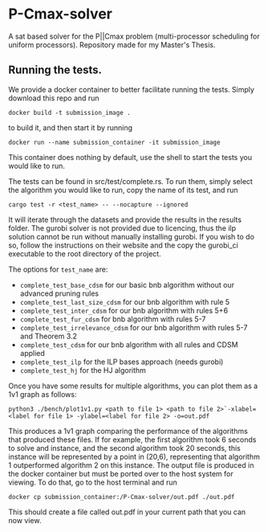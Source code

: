 # P-Cmax-solver

A sat based solver for the P||Cmax problem (multi-processor scheduling for uniform processors).
Repository made for my Master's Thesis.

## Running the tests.

We provide a docker container to better facilitate running the tests.
Simply download this repo and run
```
docker build -t submission_image .
```
to build it, and then start it by running

```
docker run --name submission_container -it submission_image
```

This container does nothing by default, use the shell to start the tests you would like to run.

The tests can be found in src/test/complete.rs. To run them, simply select the algorithm you would like to run, copy the name of its test, and run
```
cargo test -r <test_name> -- --nocapture --ignored
```
It will iterate through the datasets and provide the results in the results folder.
The gurobi solver is not provided due to licencing, thus the ilp solution cannot be run without manually installing gurobi. If you wish to do so, follow the instructions on their website and the copy the gurobi_ci executable to the root directory of the project.

The options for `test_name` are:
- `complete_test_base_cdsm` for our basic bnb algorithm without our advanced pruning rules
- `complete_test_last_size_cdsm` for our bnb algorithm with rule 5
- `complete_test_inter_cdsm` for our bnb algorithm with rules 5+6
- `complete_test_fur_cdsm` for bnb algorithm with rules 5-7
- `complete_test_irrelevance_cdsm` for our bnb algorithm with rules 5-7 and Theorem 3.2
- `complete_test_cdsm` for our bnb algorithm with all rules and CDSM applied
- `complete_test_ilp` for the ILP bases approach (needs gurobi)
- `complete_test_hj` for the HJ algorithm

Once you have some results for multiple algorithms, you can plot them as a 1v1 graph as follows:
```
python3 ./bench/plot1v1.py <path to file 1> <path to file 2>`-xlabel=<label for file 1> -ylabel=<label for file 2> -o=out.pdf
```
This produces a 1v1 graph comparing the performance of the algorithms that produced these files. 
If for example, the first algorithm took 6 seconds to solve and instance, and the second algorithm took 20 seconds, this instance will be represented by a point in (20,6), representing that algorithm 1 outperformed algorithm 2 on this instance.
The output file is produced in the docker container but must be ported over to the host system for viewing.
To do that, go to the host terminal and run
```
docker cp submission_container:/P-Cmax-solver/out.pdf ./out.pdf
```
This should create a file called out.pdf in your current path that you can now view.